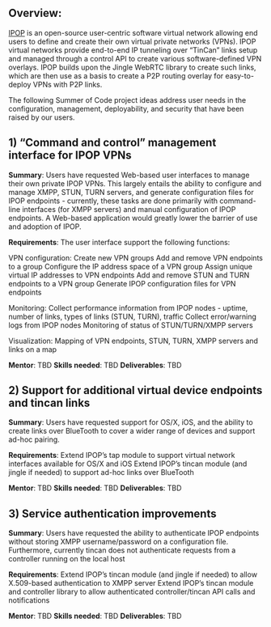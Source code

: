 ## Overview:

[IPOP](http://ipop-project.org) is an open-source user-centric software virtual network allowing end users to define and create their own virtual private networks (VPNs). IPOP virtual networks provide end-to-end IP tunneling over “TinCan” links setup and managed through a control API to create various software-defined VPN overlays. IPOP builds upon the Jingle WebRTC library to create such links, which are then use as a basis to create a P2P routing overlay for easy-to-deploy VPNs with P2P links.

The following Summer of Code project ideas address user needs in the configuration, management, deployability, and security that have been raised by our users.

## 1) “Command and control” management interface for IPOP VPNs

**Summary**: Users have requested Web-based user interfaces to manage their own private IPOP VPNs. This largely entails the ability to configure and manage XMPP, STUN, TURN servers, and generate configuration files for IPOP endpoints - currently, these tasks are done primarily with command-line interfaces (for XMPP servers) and manual configuration of IPOP endpoints. A Web-based application would greatly lower the barrier of use and adoption of IPOP. 

**Requirements**: The user interface support the following functions:

VPN configuration:
Create new VPN groups 
Add and remove VPN endpoints to a group 
Configure the IP address space of a VPN group
Assign unique virtual IP addresses to VPN endpoints 
Add and remove STUN and TURN endpoints to a VPN group
Generate IPOP configuration files for VPN endpoints

Monitoring:
Collect performance information from IPOP nodes - uptime, number of links, types of links (STUN, TURN), traffic
Collect error/warning logs from IPOP nodes
Monitoring of status of STUN/TURN/XMPP servers

Visualization:
Mapping of VPN endpoints, STUN, TURN, XMPP servers and links on a map

**Mentor**: TBD
**Skills needed**: TBD
**Deliverables**: TBD

## 2) Support for additional virtual device endpoints and tincan links

**Summary**: Users have requested support for OS/X, iOS, and the ability to create links over BlueTooth to cover a wider range of devices and support ad-hoc pairing.

**Requirements**: 
Extend IPOP’s tap module to support virtual network interfaces available for OS/X and iOS
Extend IPOP’s tincan module (and jingle if needed) to support ad-hoc links over BlueTooth

**Mentor**: TBD
**Skills needed**: TBD
**Deliverables**: TBD

## 3) Service authentication improvements

**Summary**: Users have requested the ability to authenticate IPOP endpoints without storing XMPP username/password on a configuration file. Furthermore, currently tincan does not authenticate requests from a controller running on the local host

**Requirements**:
Extend IPOP’s tincan module (and jingle if needed) to allow X.509-based authentication to XMPP server
Extend IPOP’s tincan module and controller library to allow authenticated controller/tincan API calls and notifications
 
**Mentor**: TBD
**Skills needed**: TBD
**Deliverables**: TBD
